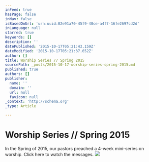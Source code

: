 ```yaml
---
inFeed: true
hasPage: false
inNav: false
isBasedOnUrl: 'urn:uuid:02e91a70-45f9-40ce-a4f7-16fe2697cd2d'
inLanguage: null
starred: true
keywords: []
description: ''
datePublished: '2015-10-17T05:21:43.159Z'
dateModified: '2015-10-17T05:21:37.652Z'
author: []
title: Worship Series // Spring 2015
sourcePath: _posts/2015-10-17-worship-series-spring-2015.md
published: true
authors: []
publisher:
  name: ''
  domain: ''
  url: null
  favicon: null
_context: 'http://schema.org'
_type: Article

---
```

# Worship Series // Spring 2015

In the Spring of 2015, our pastors preached a 4-week mini-series on worship. Click here to watch the messages. ![](https://the-grid-user-content.s3-us-west-2.amazonaws.com/329a5550-df2f-4397-8624-7cb98349cb96.png)